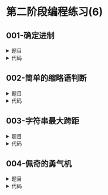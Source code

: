 # 第二阶段编程练习(6)

## **001-确定进制**
<details>

<summary>
题目
</summary>

### **题目描述**

6*9 = 42 对于十进制来说是错误的，但是对于13进制来说是正确的。因为, 6(13) * 9(13) = 42(13)， 而 42(13) = 4 * 13 + 2 = 54(10)\
你的任务是写一段程序读入三个整数p, q和 r，然后确定一个进制 B (2<=B<=16) 使得 p * q = r. 如果 B有很多选择, 输出最小的一个。例如：  p = 11, q = 11, r = 121. 则有 11(3) * 11(3) = 121(3) 因为 11(3) = 1 * 3 + 1 = 4(10) 和 121(3) = 1 * 3^2 + 2 * 3 + 1 = 16(10)。 对于进制 10,有 11(10) * 11(10) = 121(10)。这种情况下，应该输出 3。如果没有合适的进制，则输出 0。

### **关于输入**

输入有 T组测试样例。 T在第一行给出。每一组测试样例占一行，包含三个整数p, q, r。 p, q, r 的所有位都是数字，并且1<=p,q, r<=1,000,000

### **关于输出**

对于每个测试样例输出一行。该行包含一个整数，即使得p * q = r成立的最小的B。如果没有合适的B，则输出 0。

### **例子输入**

```
3
6 9 42
11 11 121
2 2 2
```

### **例子输出**

```
13
3
0
```

### **提示信息**

pass

</details>

<details>

<summary>
代码
</summary>

```c++
#include <iostream>
using namespace std;
int transmit(int a,int jz){
    int result=0;
    int max=0;
    int flag=0;
    int index=1;
    while(a){
        int s=a%10;
        if(s>max)max=s;
        if(max>=jz){
            flag=1;
            break;
        }
        result+=s*index;
        index*=jz;
        a/=10;
    }
    if(flag)return -1;
    return result;
}
int main(){
    int n;cin >> n;
    for(int cnt=0;cnt<n;cnt++){
        int a,b,mul;cin >> a >> b >> mul;
        int i=0;
        for(i=2;i<=16;i++){
            if(
                transmit(a,i)!=-1
                &&transmit(b,i)!=-1
                &&transmit(mul,i)!=-1
                &&transmit(a,i)*transmit(b,i)==transmit(mul,i)
            ){
                cout << i << endl;
                break;
            }
        }
        if(i==17)cout << 0 << endl;
    }
    return 0;
}
```

</details>

## **002-简单的缩略语判断**
<details>

<summary>
题目
</summary>

### **题目描述**

各种语言都充满了缩略语。如汉语上的“非典（非典型性肺炎）”，“北大（北京大学）”，英语上的“SARS(Severe Atypical Respiratory Syndrome)”。假定某个字符串A中的每个字符出现在另一个字符串S中不同的位置（大小写完全相同），且字符串 A 中字符的前后关系在 S 中不发生改变，同时，A的长度小于S的长度，就认为 A 是 S 的一个可能缩略语。现在任意给定两对串，请判断前面的串是否是后面串的可能缩略语。若是，则输出 YES，否则，输出 NO

### **关于输入**

第1行为串对数目n；\
后面 n 行中，每行是一对字符串，其间以冒号间隔（判断左边的串是否是右边串可能的缩略语），假定左边串的长度不大于30个字符，右边串的长度不大于300个字符。

### **关于输出**

若有n对，则有 n 行输出，每行对应判断的结果。若是可能的缩略语，输出YES；若否，输出 NO

### **例子输入**

```
6
AB:ACDEbFBkBD
AR:ACDBrT
SARS:Severe Atypical Respiratory Syndrome
ACDEFBD:AB
ABD:ACDEDkBY
ABBR:ACDEDkBRT
```

### **例子输出**

```
YES
NO
YES
NO
NO
NO
```

### **提示信息**

pass

</details>

<details>

<summary>
代码
</summary>

```c++
#include <iostream>
using namespace std;
int main(){
    int n;cin >> n;cin.ignore();
    for(int i=0;i<n;i++){
        char s[1000]={'\0'};cin.getline(s,1000);
        char short_form[50]={'\0'},long_form[500]={'\0'};
        int split=0,end=0;
        for(int j=0;j<1000;j++){
            if(s[j]==':')split=j;
            else if(s[j]=='\0'){
                end=j;
                break;
            }
        }
        for(int j=0;j<split;j++)short_form[j]=s[j];
        for(int j=split+1;j<end;j++)long_form[j-split-1]=s[j];
        int index_long=0,index_short=0;
        while(index_short<split){
            if(short_form[index_short]!=long_form[index_long])index_long++;
            else{
                index_short++;
                index_long++;
            }
            if(index_long>=end-split-1)break;
        }
        if(index_short==split&&split<end-split-1)cout << "YES";
        else cout << "NO";
        cout << endl;
    }
    return 0;
}
```
```python
n=int(input())
for i in range(n):
    [s1,s2]=[list(j) for j in input().split(':')]
    temp=s2[:]
    for j in range(0,len(s1)):
        try:s2=s2[s2.index(s1[j])+1:]
        except:
            print('NO')
            break
    else:print('YES' if len(s1)<len(temp) else 'NO')
```

</details>

## **003-字符串最大跨距**
<details>

<summary>
题目
</summary>

### **题目描述**

有三个字符串S,S1,S2，其中，S长度不超过300,S1和S2的长度不超过10，想检测S1和S2是否同时在S中出现，且S1位于S2的左边，并在S中互不交叉（即，S1的右边界点在S2的左边界点的左侧）。计算满足上述条件的最大跨距（即，最大间隔距离：最右边的S2的起始点与最左边的S1的终止点之间的字符数目）。如果没有满足条件的偶对S1，S2存在，则输出 -1\
例如，S = "abcd123ab888efghij45ef67kl", S1="ab", S2="ef"，其中，S1在S中出现了2次，S2也在S中出现了2次，最大跨距则为：18

### **关于输入**

三个串：S, S2, S3，其间以逗号间隔（注意，S, S2, S3中均不含逗号）；

### **关于输出**

S1和S2在S最大跨距；若在S中没有满足条件的S1和S2，则输出-1

### **例子输入**

```
abcd123ab888efghij45ef67kl,ab,ef
```

### **例子输出**

```
18
```

### **提示信息**

pass

</details>

<details>

<summary>
代码
</summary>

```c++
#include <iostream>
using namespace std;
int main(){
    char ss[1000]={'\0'};cin.getline(ss,1000);
    char s[310]={'\0'},s1[20]={'\0'},s2[20]={'\0'};
    int comma=0,split1=0,split2=0,end=0;
    for(int i=0;i<1000;i++){
        if(ss[i]==','){
            comma++;
            if(comma==1)split1=i;
            else if(comma==2)split2=i;
        }
        else if(ss[i]=='\0'){
            end=i;break;
        }
    }
    for(int i=0;i<split1;i++)s[i]=ss[i];
    for(int i=split1+1;i<split2;i++)s1[i-1-split1]=ss[i];
    for(int i=split2+1;i<end;i++)s2[i-1-split2]=ss[i];
    int index1=0,index2=0,index=0;
    int final1=0,start2=0;
    for(int i=0;i<split1-(split2-split1-2);i++){
        int flag=0;
        for(int j=0;j<split2-split1-1;j++){
            if(s1[j]!=s[i+j]){flag=1;break;}
        }
        if(!flag){
            final1=i+split2-split1-2;
            break;
        }
    }
    for(int i=0;i<split1-(end-split2-2);i++){
        int flag=0;
        for(int j=0;j<end-split2-1;j++){
            if(s2[j]!=s[i+j]){flag=1;break;}
        }
        if(!flag){
            start2=i;
        }
    }
    if(start2>=final1&&start2>0)cout << start2-final1-1;
    else cout << -1;
    return 0;
}
```

</details>

## **004-佩奇的勇气机**
<details>

<summary>
题目
</summary>

### **题目描述**

佩奇的期末考试马上就要开始了, 但是他没有足够的勇气报名参加, 为了帮助佩奇,她的小伙伴给她准备一台勇气获得机。初始的时候佩奇的勇气值是0, 勇气获得机有两个按钮:\
1、N按钮: 如果当期拥有的勇气值为x, 按下之后勇气值将变为2*x+1，\
2、G按钮: 如果当前拥有的勇气值为x, 按下之后勇气值将变为2*x+2，\
勇气值过高也会膨胀,所以佩奇需要将自己的勇气值恰好变为n, 请你帮助她设计一个勇气获得机的按键方案使妞妞的勇气值恰好变为n。

### **关于输入**

输入包括一行, 包括一个正整数n(1 <= n <= 100000), 表示佩奇最后需要的勇气值。

### **关于输出**

输出一行字符串, 每个字符表示该次佩奇选择按动的按钮,'N'表示该次按动N按钮,'G'表示该次按动G按钮。

### **例子输入**

```
20
```

### **例子输出**

```
NGNG
```

### **提示信息**

pass

</details>

<details>

<summary>
代码
</summary>

```c++
#include <iostream>
using namespace std;
int main(){
    int courage;cin >> courage;
    int times=0;
    char improve[20]={'\0'};
    while(courage){
        if(courage%2==0){
            courage=(courage-2)/2;
            improve[times]='G';
        }
        else{
            courage=(courage-1)/2;
            improve[times]='N';
        }
        times++;
    }
    for(int i=times-1;i>=0;i--)cout << improve[i];
    return 0;
}
```

</details>
